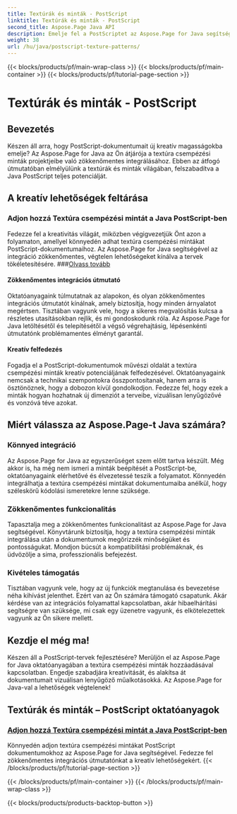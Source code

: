 ```yaml
---
title: Textúrák és minták - PostScript
linktitle: Textúrák és minták - PostScript
second_title: Aspose.Page Java API
description: Emelje fel a PostScriptet az Aspose.Page for Java segítségével. A részletes Java PostScript oktatóanyagainkban zökkenőmentesen adhat hozzá textúra csempézési mintákat a kreatív lehetőségekhez.
weight: 38
url: /hu/java/postscript-texture-patterns/
---
```


{{< blocks/products/pf/main-wrap-class >}}
{{< blocks/products/pf/main-container >}}
{{< blocks/products/pf/tutorial-page-section >}}

# Textúrák és minták - PostScript

## Bevezetés

Készen áll arra, hogy PostScript-dokumentumait új kreatív magasságokba emelje? Az Aspose.Page for Java az Ön átjárója a textúra csempézési minták projektjeibe való zökkenőmentes integrálásához. Ebben az átfogó útmutatóban elmélyülünk a textúrák és minták világában, felszabadítva a Java PostScript teljes potenciálját.

## A kreatív lehetőségek feltárása

### Adjon hozzá Textúra csempézési mintát a Java PostScript-ben

 Fedezze fel a kreativitás világát, miközben végigvezetjük Önt azon a folyamaton, amellyel könnyedén adhat textúra csempézési mintákat PostScript-dokumentumaihoz. Az Aspose.Page for Java segítségével az integráció zökkenőmentes, végtelen lehetőségeket kínálva a tervek tökéletesítésére. ###[Olvass tovább](./add-texture-tiling-pattern/)

#### Zökkenőmentes integrációs útmutató

Oktatóanyagaink túlmutatnak az alapokon, és olyan zökkenőmentes integrációs útmutatót kínálnak, amely biztosítja, hogy minden árnyalatot megértsen. Tisztában vagyunk vele, hogy a sikeres megvalósítás kulcsa a részletes utasításokban rejlik, és mi gondoskodunk róla. Az Aspose.Page for Java letöltésétől és telepítésétől a végső végrehajtásig, lépésenkénti útmutatónk problémamentes élményt garantál.

#### Kreatív felfedezés

Fogadja el a PostScript-dokumentumok művészi oldalát a textúra csempézési minták kreatív potenciáljának felfedezésével. Oktatóanyagaink nemcsak a technikai szempontokra összpontosítanak, hanem arra is ösztönöznek, hogy a dobozon kívül gondolkodjon. Fedezze fel, hogy ezek a minták hogyan hozhatnak új dimenziót a terveibe, vizuálisan lenyűgözővé és vonzóvá téve azokat.

## Miért válassza az Aspose.Page-t Java számára?

### Könnyed integráció

Az Aspose.Page for Java az egyszerűséget szem előtt tartva készült. Még akkor is, ha még nem ismeri a minták beépítését a PostScript-be, oktatóanyagaink elérhetővé és élvezetessé teszik a folyamatot. Könnyedén integrálhatja a textúra csempézési mintákat dokumentumaiba anélkül, hogy széleskörű kódolási ismeretekre lenne szüksége.

### Zökkenőmentes funkcionalitás

Tapasztalja meg a zökkenőmentes funkcionalitást az Aspose.Page for Java segítségével. Könyvtárunk biztosítja, hogy a textúra csempézési minták integrálása után a dokumentumok megőrizzék minőségüket és pontosságukat. Mondjon búcsút a kompatibilitási problémáknak, és üdvözölje a sima, professzionális befejezést.

### Kivételes támogatás

Tisztában vagyunk vele, hogy az új funkciók megtanulása és bevezetése néha kihívást jelenthet. Ezért van az Ön számára támogató csapatunk. Akár kérdése van az integrációs folyamattal kapcsolatban, akár hibaelhárítási segítségre van szüksége, mi csak egy üzenetre vagyunk, és elkötelezettek vagyunk az Ön sikere mellett.

## Kezdje el még ma!

Készen áll a PostScript-tervek fejlesztésére? Merüljön el az Aspose.Page for Java oktatóanyagában a textúra csempézési minták hozzáadásával kapcsolatban. Engedje szabadjára kreativitását, és alakítsa át dokumentumait vizuálisan lenyűgöző műalkotásokká. Az Aspose.Page for Java-val a lehetőségek végtelenek!
## Textúrák és minták – PostScript oktatóanyagok
### [Adjon hozzá Textúra csempézési mintát a Java PostScript-ben](./add-texture-tiling-pattern/)
Könnyedén adjon textúra csempézési mintákat PostScript dokumentumokhoz az Aspose.Page for Java segítségével. Fedezze fel zökkenőmentes integrációs útmutatónkat a kreatív lehetőségekért.
{{< /blocks/products/pf/tutorial-page-section >}}

{{< /blocks/products/pf/main-container >}}
{{< /blocks/products/pf/main-wrap-class >}}

{{< blocks/products/products-backtop-button >}}
